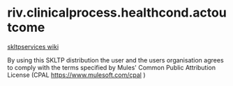 riv.clinicalprocess.healthcond.actoutcome
=============================================================

[skltpservices wiki](https://skl-tp.atlassian.net/wiki/display/SKLTPservices/SKLTP+Services+Home)

By using this SKLTP distribution the user and the users organisation agrees to comply with the terms specified by Mules' Common Public Attribution License (CPAL https://www.mulesoft.com/cpal )